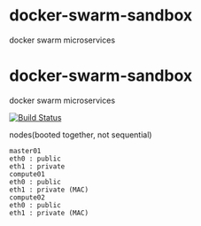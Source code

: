# docker-swarm-sandbox
docker swarm microservices

# docker-swarm-sandbox
docker swarm microservices

[![Build Status](https://travis-ci.com/githubfoam/docker-swarm-sandbox.svg?branch=master)](https://travis-ci.com/githubfoam/docker-swarm-sandbox)  


nodes(booted together, not sequential)
~~~~
master01
eth0 : public
eth1 : private
compute01
eth0 : public
eth1 : private (MAC)
compute02
eth0 : public
eth1 : private (MAC)
~~~~
